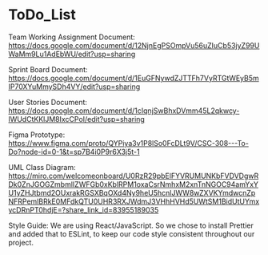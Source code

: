 # ToDo_List
Team Working Assignment Document: https://docs.google.com/document/d/12NjnEgPSOmpVu56uZIuCb53jyZ99UWaMm9Lu1AdEbWU/edit?usp=sharing

Sprint Board Document: https://docs.google.com/document/d/1EuGFNywdZJTTFh7VyRTGtWEyB5mIP70XYuMmySDh4VY/edit?usp=sharing

User Stories Document: https://docs.google.com/document/d/1cIqnjSwBhxDVmm45L2qkwcy-lWUdCtKKlJM8IxcCPoI/edit?usp=sharing

Figma Prototype: https://www.figma.com/proto/QYPiya3v1P8lSo0FcDLt9V/CSC-308---To-Do?node-id=0-1&t=sp7B4i0P9r6X3j5t-1

UML Class Diagram: https://miro.com/welcomeonboard/U0RzR29pbElFYVRUMUNKbFVDVDgwRDk0ZnJGOGZmbmlIZWFGb0xKblRPM1oxaCsrNmhxM2xnTnNGOC94amYxYU1yZHJtbmd2OUxrakRGSXBqOXd4Ny9heU5hcnlJWW8wZXVKYmdwcnZpNFRPemlBRkE0MFdkQTU0UHR3RXJWdmJ3VHhHVHd5UWtSM1BidUtUYmxycDRnPT0hdjE=?share_link_id=83955189035

Style Guide: We are using React/JavaScript. So we chose to install Prettier and added that to ESLint, to keep our code style consistent throughout our project. 
